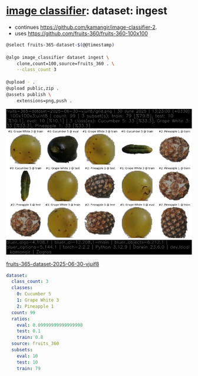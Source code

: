 # [image classifier](./image-classifier.md): dataset: ingest

- continues https://github.com/kamangir/image-classifier-2.
- uses https://github.com/fruits-360/fruits-360-100x100

```bash
@select fruits-365-dataset-$(@@timestamp)

@algo image_classifier dataset ingest \
    clone,count=100,source=fruits_360 . \
    --class_count 3

@upload - .
@upload public,zip .
@assets publish \
    extensions=png,push .
```


![image](https://github.com/kamangir/assets/blob/main/fruits-365-dataset-2025-06-30-vjuif8/grid.png?raw=true)

[fruits-365-dataset-2025-06-30-vjuif8](https://kamangir-public.s3.ir-thr-at1.arvanstorage.ir/fruits-365-dataset-2025-06-30-vjuif8.tar.gz)

```yaml
dataset:
  class_count: 3
  classes:
    0: Cucumber 5
    1: Grape White 3
    2: Pineapple 1
  count: 99
  ratios:
    eval: 0.09999999999999998
    test: 0.1
    train: 0.8
  source: fruits_360
  subsets:
    eval: 10
    test: 10
    train: 79

```
